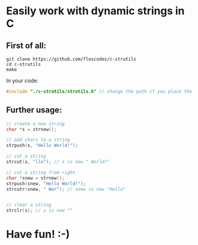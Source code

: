 # Easily work with dynamic strings in C

## First of all:

```
git clone https://github.com/floscodes/c-strutils
cd c-strutils
make
```

In your code:

```c
#include "./c-strutils/strutils.h" // change the path if you place the files somewhere else
```

## Further usage:

```c
// create a new string
char *s = strnew();

// add chars to a string
strpush(s, "Hello World!");

// cut a string
strcut(s, "llo"); // s is now " World!"

// cut a string from right
char *snew = strnew();
strpush(snew, "Hello World!");
strcutr(snew, " Wor"); // snew is now "Hello"


// clear a string
strclr(s); // s is now ""

```

# Have fun! :-)


